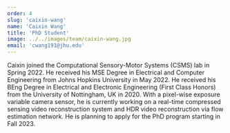 ```yaml
---
order: 4
slug: 'caixin-wang'
name: 'Caixin Wang'
title: 'PhD Student'
image: ../../images/team/caixin-wang.jpg
email: 'cwang191@jhu.edu'
---
```


Caixin joined the Computational Sensory-Motor Systems (CSMS) lab in Spring 2022. He received his MSE Degree in Electrical and Computer Engineering from Johns Hopkins University in May 2022. He received his BEng Degree in Electrical and Electronic Engineering (First Class Honors) from the University of Nottingham, UK in 2020. With a pixel-wise exposure variable camera sensor, he is currently working on a real-time compressed sensing video reconstruction system and HDR video reconstruction via flow estimation network. He is planning to apply for the PhD program starting in Fall 2023.
